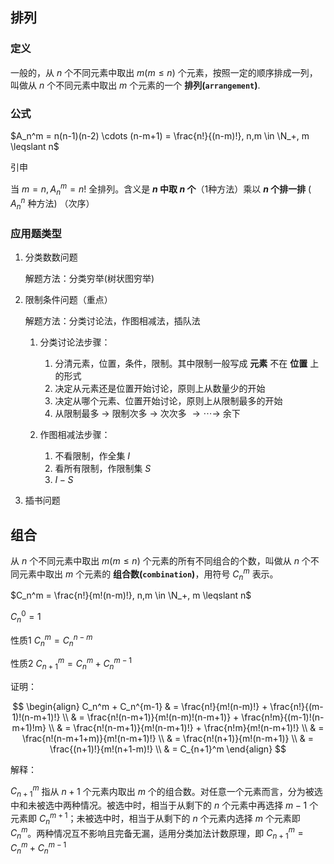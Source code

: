 ## 排列

### 定义

一般的，从 $n$ 个不同元素中取出 $m(m\leqslant n)$ 个元素，按照一定的顺序排成一列，叫做从 $n$ 个不同元素中取出 $m$ 个元素的一个 **排列(`arrangement`)**.

### 公式

$A_n^m = n(n-1)(n-2) \cdots (n-m+1) = \frac{n!}{(n-m)!}, n,m \in \N_+, m \leqslant n$

引申

当 $m=n, A_n^m = n!$ 全排列。含义是 **$n$ 中取 $n$ 个**（1种方法）乘以 **$n$ 个排一排** ( $A_n^n$ 种方法) （次序） 

### 应用题类型

1. 分类数数问题

    解题方法：分类穷举(树状图穷举)

2. 限制条件问题（重点）

    解题方法：分类讨论法，作图相减法，插队法

    1. 分类讨论法步骤：

        1. 分清元素，位置，条件，限制。其中限制一般写成 **元素** 不在 **位置** 上的形式
        2. 决定从元素还是位置开始讨论，原则上从数量少的开始
        3. 决定从哪个元素、位置开始讨论，原则上从限制最多的开始
        4. 从限制最多 $\rightarrow$ 限制次多 $\rightarrow$ 次次多 $\rightarrow \cdots \rightarrow$ 余下 

    2. 作图相减法步骤：

        1. 不看限制，作全集 $I$
        2. 看所有限制，作限制集 $S$
        3. $I-S$


3. 插书问题



## 组合

从 $n$ 个不同元素中取出 $m(m\leqslant n)$ 个元素的所有不同组合的个数，叫做从 $n$ 个不同元素中取出 $m$ 个元素的 **组合数(`combination`)**，用符号 $C_n^m$ 表示。

$C_n^m = \frac{n!}{m!(n-m)!}, n,m \in \N_+, m \leqslant n$

$C_n^0 = 1$

性质1 $C_n^m = C_n^{n-m}$

性质2 $C_{n+1}^m = C_n^m + C_n^{m-1}$

证明：

$$
\begin{align}
C_n^m + C_n^{m-1} & = \frac{n!}{m!(n-m)!} + \frac{n!}{(m-1)!(n-m+1)!} \\
& = \frac{n!(n-m+1)}{m!(n-m)!(n-m+1)} + \frac{n!m}{(m-1)!(n-m+1)!m} \\
& = \frac{n!(n-m+1)}{m!(n-m+1)!} + \frac{n!m}{m!(n-m+1)!} \\
& = \frac{n!(n-m+1+m)}{m!(n-m+1)!} \\
& = \frac{n!(n+1)}{m!(n-m+1)} \\
& = \frac{(n+1)!}{m!(n+1-m)!} \\
& = C_{n+1}^m
\end{align}
$$

解释：

$C_{n+1}^m$ 指从 $n+1$ 个元素内取出 $m$ 个的组合数。对任意一个元素而言，分为被选中和未被选中两种情况。被选中时，相当于从剩下的 $n$ 个元素中再选择 $m-1$ 个元素即 $C_n^{m+1}$；未被选中时，相当于从剩下的 $n$ 个元素内选择 $m$ 个元素即 $C_n^m$。两种情况互不影响且完备无漏，适用分类加法计数原理，即 $C_{n+1}^m = C_n^m + C_n^{m-1}$
